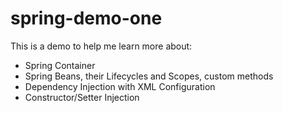 # spring-demo-one

This is a demo to help me learn more about:  

* Spring Container
* Spring Beans, their Lifecycles and Scopes, custom methods
* Dependency Injection with XML Configuration
* Constructor/Setter Injection
